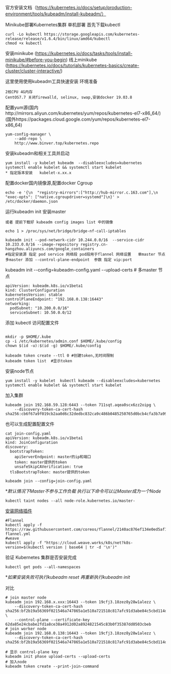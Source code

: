 官方安装文档（https://kubernetes.io/docs/setup/production-environment/tools/kubeadm/install-kubeadm/）

Minikube部署Kubernetes集群 单机部署
首先下载kubectl
```
curl -Lo kubectl https://storage.googleapis.com/kubernetes-release/release/v1.6.4/bin/linux/amd64/kubectl
chmod +x kubectl
```
安装minikube (https://kubernetes.io/docs/tasks/tools/install-minikube/#before-you-begin)
线上minikube (https://kubernetes.io/docs/tutorials/kubernetes-basics/create-cluster/cluster-interactive/)

这里使用使用kubeadm工具快速安装
环境准备
```
2核CPU 4G内存
CentOS7.7 关闭firewalld, selinux, swap,安装docker 19.03.8
```
配置yum源(国内http://mirrors.aliyun.com/kubernetes/yum/repos/kubernetes-el7-x86_64/)
(国外https://packages.cloud.google.com/yum/repos/kubernetes-el7-x86_64)
```
yum-config-manager \
    --add-repo \
    http://www.binver.top/kubernetes.repo
```
安装kubeadm和相关工具并启动
```
yum install -y kubelet kubeadm  --disableexcludes=kubernetes
systemctl enable kubelet && systemctl start kubelet
* 指定版本安装   kubelet-x.xx.x
```
配置docker国内镜像源,配置docker Cgroup
```
echo -e '{\n  "registry-mirrors":["http://hub-mirror.c.163.com"],\n  "exec-opts": ["native.cgroupdriver=systemd"]\n}' > /etc/docker/daemon.json
```
运行kubeadm init 安装master
```
或者 提前下载好 kubeadm config images list 中的镜像

echo 1 > /proc/sys/net/bridge/bridge-nf-call-iptables
 
kubeadm init --pod-network-cidr 10.244.0.0/16  --service-cidr 10.233.0.0/16 --image-repository registry.cn-hangzhou.aliyuncs.com/google_containers 
#指定安装源 指定 pod service 网络段 pod段用于flannel 网络设置   单master 节点  多master 添加 --control-plane-endpoint  参数 指定 vip:port
```
kubeadm init --config=kubeadm-config.yaml  --upload-certs   # 多master 节点
```
apiVersion: kubeadm.k8s.io/v1beta1
kind: ClusterConfiguration
kubernetesVersion: stable
controlPlaneEndpoint: "192.168.0.138:16443"
networking:
  podSubnet: "10.200.0.0/16"
  serviceSubnet: 10.50.0.0/12
```
 添加 kubectl 访问配置文件
```

mkdir -p $HOME/.kube
cp -i /etc/kubernetes/admin.conf $HOME/.kube/config
chown $(id -u):$(id -g) $HOME/.kube/config

kubeadm token create --ttl 0 #创建token,无时间限制
kubeadm token list	#显示token 
```
安装node节点
```
yum install -y kubelet  kubectl kubeadm --disableexcludes=kubernetes
systemctl enable kubelet && systemctl start kubelet
```
加入集群
```
kubeadm join 192.168.59.128:6443 --token 711sqt.aqea0scx6zz2oipg \
    --discovery-token-ca-cert-hash sha256:cb6f67a9f019cb2aa0d6c32dedbc832ca9c486b0485250765d0bcb4cfa3b7a99
```
也可以生成配置配置文件
```
cat join-config.yaml
apiVersion: kubeadm.k8s.io/v1beta1
kind: JoinConfiguration
discovery:
  bootstrapToken:
    apiServerEndpoint: master的ip和端口
    token: master提供的token
    unsafeSkipCAVerification: true
  tlsBootstrapToken: master提供的token

kubeadm join --config=join-config.yaml
```
**默认情况下Master不参与工作负载 执行以下命令可以让Master成为一个Node*
```
kubectl taint nodes --all node-role.kubernetes.io/master-
```
[安装网络插件](https://kubernetes.io/docs/setup/production-environment/tools/kubeadm/create-cluster-kubeadm/#pod-network)
```
#Flannel
kubectl apply -f https://raw.githubusercontent.com/coreos/flannel/2140ac876ef134e0ed5af15c65e414cf26827915/Documentation/kube-flannel.yml
#weave
kubectl apply -f "https://cloud.weave.works/k8s/net?k8s-version=$(kubectl version | base64 | tr -d '\n')"
```
验证 Kubernetes 集群是否安装完成
```
kubectl get pods --all-namespaces
```
**如果安装失败可执行kubeadm reset 再重新执行kubeadm init*



对比
```
# join master node
kubeadm join 192.168.x.xxx:16443 --token 19cfj3.18zez8y28w1alezz \
    --discovery-token-ca-cert-hash sha256:bf2b19a56369f021546a747865a1e510a721518c817afc91d3abe84c5cbd114d \
    --control-plane --certificate-key 62da85e24cbabe2fd1a8ce38a4912d02a8924821545c83b0f35387dd0503cbeb
# join worker node
kubeadm join 192.168.0.138:16443 --token 19cfj3.18zez8y28w1alezz \
    --discovery-token-ca-cert-hash sha256:bf2b19a56369f021546a747865a1e510a721518c817afc91d3abe84c5cbd114d 

# 显示 control-plane key  
kubeadm init phase upload-certs --upload-certs
# 加入node 
kubeadm token create --print-join-command
```
